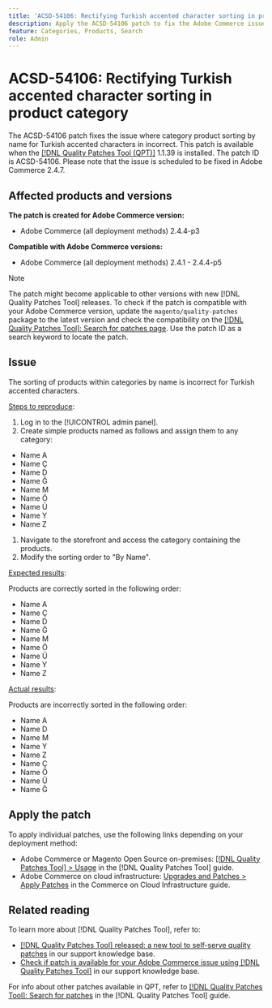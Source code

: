 ```yaml
---
title: 'ACSD-54106: Rectifying Turkish accented character sorting in product category'
description: Apply the ACSD-54106 patch to fix the Adobe Commerce issue where category product sorting by name for Turkish accented characters in incorrect.
feature: Categories, Products, Search
role: Admin
---
```

# ACSD-54106: Rectifying Turkish accented character sorting in product category

The ACSD-54106 patch fixes the issue where category product sorting by name for Turkish accented characters in incorrect. This patch is available when the [[!DNL Quality Patches Tool (QPT)]](/help/announcements/adobe-commerce-announcements/magento-quality-patches-released-new-tool-to-self-serve-quality-patches.md) 1.1.39 is installed. The patch ID is ACSD-54106. Please note that the issue is scheduled to be fixed in Adobe Commerce 2.4.7.

## Affected products and versions

**The patch is created for Adobe Commerce version:**

* Adobe Commerce (all deployment methods) 2.4.4-p3

**Compatible with Adobe Commerce versions:**

* Adobe Commerce (all deployment methods) 2.4.1 - 2.4.4-p5

>[!NOTE]
>
>The patch might become applicable to other versions with new [!DNL Quality Patches Tool] releases. To check if the patch is compatible with your Adobe Commerce version, update the `magento/quality-patches` package to the latest version and check the compatibility on the [[!DNL Quality Patches Tool]: Search for patches page](https://experienceleague.adobe.com/tools/commerce-quality-patches/index.html). Use the patch ID as a search keyword to locate the patch.

## Issue

The sorting of products within categories by name is incorrect for Turkish accented characters.

<u>Steps to reproduce</u>:

1. Log in to the [!UICONTROL admin panel].
1. Create simple products named as follows and assign them to any category:

* Name A
* Name Ç
* Name D
* Name Ğ
* Name M
* Name Ö
* Name Ü
* Name Y
* Name Z

1. Navigate to the storefront and access the category containing the products.
1. Modify the sorting order to "By Name".

<u>Expected results</u>:

Products are correctly sorted in the following order:

* Name A
* Name Ç
* Name D
* Name Ğ
* Name M
* Name Ö
* Name Ü
* Name Y
* Name Z

<u>Actual results</u>:

Products are incorrectly sorted in the following order:

* Name A
* Name D
* Name M
* Name Y
* Name Z
* Name Ç
* Name Ö
* Name Ü
* Name Ğ

## Apply the patch

To apply individual patches, use the following links depending on your deployment method:

* Adobe Commerce or Magento Open Source on-premises: [[!DNL Quality Patches Tool] > Usage](https://experienceleague.adobe.com/docs/commerce-operations/tools/quality-patches-tool/usage.html) in the [!DNL Quality Patches Tool] guide.
* Adobe Commerce on cloud infrastructure: [Upgrades and Patches > Apply Patches](https://experienceleague.adobe.com/docs/commerce-cloud-service/user-guide/develop/upgrade/apply-patches.html) in the Commerce on Cloud Infrastructure guide.

## Related reading

To learn more about [!DNL Quality Patches Tool], refer to:

* [[!DNL Quality Patches Tool] released: a new tool to self-serve quality patches](/help/announcements/adobe-commerce-announcements/magento-quality-patches-released-new-tool-to-self-serve-quality-patches.md) in our support knowledge base.
* [Check if patch is available for your Adobe Commerce issue using [!DNL Quality Patches Tool]](/help/support-tools/patches-available-in-qpt-tool/check-patch-for-magento-issue-with-magento-quality-patches.md) in our support knowledge base.

For info about other patches available in QPT, refer to [[!DNL Quality Patches Tool]: Search for patches](https://experienceleague.adobe.com/tools/commerce-quality-patches/index.html) in the [!DNL Quality Patches Tool] guide.
